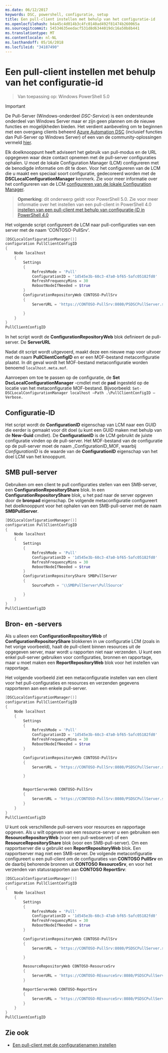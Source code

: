 ```yaml
---
ms.date: 06/12/2017
keywords: DSC, powershell, configuratie, setup
title: Een pull-client instellen met behulp van het configuratie-id
ms.openlocfilehash: b4a45c4d014b3c4fc0140ad492f81474b260065a
ms.sourcegitcommit: 54534635eedacf531d8d6344019dc16a50b8b441
ms.translationtype: MT
ms.contentlocale: nl-NL
ms.lasthandoff: 05/16/2018
ms.locfileid: "34187490"
---
```

# <a name="setting-up-a-pull-client-using-configuration-id"></a>Een pull-client instellen met behulp van het configuratie-id

> Van toepassing op: Windows PowerShell 5.0

> [!IMPORTANT]
> De Pull-Server (Windows-onderdeel *DSC-Service*) is een ondersteunde onderdeel van Windows Server maar er zijn geen plannen om de nieuwe functies en mogelijkheden bieden. Het verdient aanbeveling om te beginnen met een overgang clients beheerd [Azure Automation DSC](/azure/automation/automation-dsc-getting-started) (inclusief functies dan Pull-Server op Windows Server) of een van de community-oplossingen vermeld [hier](pullserver.md#community-solutions-for-pull-service).

Elk doelknooppunt heeft adviseert het gebruik van pull-modus en de URL opgegeven waar deze contact opnemen met de pull-server configuraties ophalen. U moet de lokale Configuration Manager (LCM) configureren met de benodigde informatie om dit te doen. Voor het configureren van de LCM die u maakt een speciaal soort configuratie, gedecoreerd worden met de **DSCLocalConfigurationManager** kenmerk. Zie voor meer informatie over het configureren van de LCM [configureren van de lokale Configuration Manager](metaConfig.md).

> **Opmerking**: dit onderwerp geldt voor PowerShell 5.0. Zie voor meer informatie over het instellen van een pull-client in PowerShell 4.0 [instellen van een pull-client met behulp van configuratie-ID in PowerShell 4.0](pullClientConfigID4.md)

Het volgende script configureert de LCM naar pull-configuraties van een server met de naam 'CONTOSO-PullSrv'.

```powershell
[DSCLocalConfigurationManager()]
configuration PullClientConfigID
{
    Node localhost
    {
        Settings
        {
            RefreshMode = 'Pull'
            ConfigurationID = '1d545e3b-60c3-47a0-bf65-5afc05182fd0'
            RefreshFrequencyMins = 30
            RebootNodeIfNeeded = $true
        }
        ConfigurationRepositoryWeb CONTOSO-PullSrv
        {
            ServerURL = 'https://CONTOSO-PullSrv:8080/PSDSCPullServer.svc'

        }
    }
}
PullClientConfigID
```

In het script wordt de **ConfigurationRepositoryWeb** blok definieert de pull-server. De **ServerURL**

Nadat dit script wordt uitgevoerd, maakt deze een nieuwe map voor uitvoer met de naam **PullClientConfigID** en er een MOF-bestand metaconfiguratie plaatst. In dit geval wordt het MOF-bestand metaconfiguratie worden benoemd `localhost.meta.mof`.

Aanroepen om toe te passen op de configuratie, de **Set DscLocalConfigurationManager** -cmdlet met de **pad** ingesteld op de locatie van het metaconfiguratie MOF-bestand. Bijvoorbeeld: `Set-DSCLocalConfigurationManager localhost –Path .\PullClientConfigID –Verbose.`

## <a name="configuration-id"></a>Configuratie-ID

Het script wordt de **ConfigurationID** eigenschap van LCM naar een GUID die eerder is gemaakt voor dit doel (u kunt een GUID maken met behulp van de **New-Guid** cmdlet). De **ConfigurationID** is de LCM gebruikt de juiste configuratie vinden op de pull-server. Het MOF-bestand van de configuratie op de pull-server moet de naam _ConfigurationID_MOF, waarbij _ConfigurationID_ is de waarde van de **ConfigurationID** eigenschap van het doel LCM van het knooppunt.

## <a name="smb-pull-server"></a>SMB pull-server

Gebruiken om een client te pull configuraties stellen van een SMB-server, een **ConfigurationRepositoryShare** blok. In een **ConfigurationRepositoryShare** blok, u het pad naar de server opgeven door de **bronpad** eigenschap. De volgende metaconfiguratie configureert het doelknooppunt voor het ophalen van een SMB-pull-server met de naam **SMBPullServer**.

```powershell
[DSCLocalConfigurationManager()]
configuration PullClientConfigID
{
    Node localhost
    {
        Settings
        {
            RefreshMode = 'Pull'
            ConfigurationID = '1d545e3b-60c3-47a0-bf65-5afc05182fd0'
            RefreshFrequencyMins = 30
            RebootNodeIfNeeded = $true
        }
        ConfigurationRepositoryShare SMBPullServer
        {
            SourcePath = '\\SMBPullServer\PullSource'

        }
    }
}
PullClientConfigID
```

## <a name="resource-and-report-servers"></a>Bron- en -servers

Als u alleen een **ConfigurationRepositoryWeb** of **ConfigurationRepositoryShare** blokkeren in uw configuratie LCM (zoals in het vorige voorbeeld), haalt de pull-client binnen resources uit de opgegeven server, maar wordt u rapporten niet naar verzenden. U kunt een enkel pull-server gebruiken voor configuraties, bronnen en rapportage, maar u moet maken een **ReportRepositoryWeb** blok voor het instellen van rapportage.

Het volgende voorbeeld ziet een metaconfiguratie instellen van een client voor het pull-configuraties en resources en verzenden gegevens rapporteren aan een enkele pull-server.

```powershell
[DSCLocalConfigurationManager()]
configuration PullClientConfigID
{
    Node localhost
    {
        Settings
        {
            RefreshMode = 'Pull'
            ConfigurationID = '1d545e3b-60c3-47a0-bf65-5afc05182fd0'
            RefreshFrequencyMins = 30
            RebootNodeIfNeeded = $true
        }

        ConfigurationRepositoryWeb CONTOSO-PullSrv
        {
            ServerURL = 'https://CONTOSO-PullSrv:8080/PSDSCPullServer.svc'

        }


        ReportServerWeb CONTOSO-PullSrv
        {
            ServerURL = 'https://CONTOSO-PullSrv:8080/PSDSCPullServer.svc'
        }
    }
}
PullClientConfigID
```

U kunt ook verschillende pull-servers voor resources en rapportage opgeven. Als u wilt opgeven van een resource-server u een gebruiken een **ResourceRepositoryWeb** (voor een pull-webserver) of een **ResourceRepositoryShare** blok (voor een SMB-pull-server).
Om een rapportserver die u gebruikt een **ReportRepositoryWeb** blok. Een rapportserver mag niet een SMB-server.
De volgende metaconfiguratie configureert u een pull-client om de configuraties van **CONTOSO PullSrv** en de daarbij behorende bronnen uit **CONTOSO ResourceSrv**, en voor het verzenden van statusrapporten aan  **CONTOSO ReportSrv**:

```powershell
[DSCLocalConfigurationManager()]
configuration PullClientConfigID
{
    Node localhost
    {
        Settings
        {
            RefreshMode = 'Pull'
            ConfigurationID = '1d545e3b-60c3-47a0-bf65-5afc05182fd0'
            RefreshFrequencyMins = 30
            RebootNodeIfNeeded = $true
        }

        ConfigurationRepositoryWeb CONTOSO-PullSrv
        {
            ServerURL = 'https://CONTOSO-PullSrv:8080/PSDSCPullServer.svc'

        }

        ResourceRepositoryWeb CONTOSO-ResourceSrv
        {
            ServerURL = 'https://CONTOSO-REsourceSrv:8080/PSDSCPullServer.svc'
        }

        ReportServerWeb CONTOSO-ReportSrv
        {
            ServerURL = 'https://CONTOSO-REsourceSrv:8080/PSDSCPullServer.svc'
        }
    }
}
PullClientConfigID
```

## <a name="see-also"></a>Zie ook

* [Een pull-client met de configuratienamen instellen](pullClientConfigNames.md)